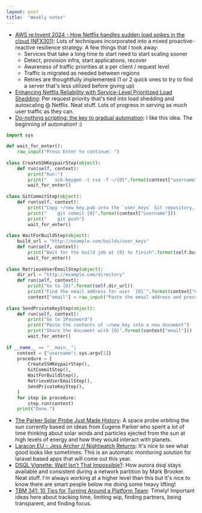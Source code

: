 ```yaml
---
layout: post
title:  "Weekly notes"
---
```


* [AWS re:Invent 2024 - How Netflix handles sudden load spikes in the cloud (NFX301)](https://www.youtube.com/watch?v=TkFyZyxFRBM&list=WL&index=1&t=1230s): Lots of techniques incorporated into a mixed proactive-reactive resilience strategy. A few things that I took away:
  * Services that take a long time to start need to start scaling sooner
  * Detect, provision infra, start applications, recover
  * Awareness of traffic priorities at a per client / request level
  * Traffic is migrated as needed between regions
  * Retries are thoughtfully implemented (1 or 2 quick ones to try to find a server that's less utilized before giving up)
* [Enhancing Netflix Reliability with Service-Level Prioritized Load Shedding](https://netflixtechblog.com/enhancing-netflix-reliability-with-service-level-prioritized-load-shedding-e735e6ce8f7d): Per request priority that's tied into load shedding and autoscaling @ Netflix. Neat stuff. Lots of progress in serving as much user traffic as they can.
* [Do-nothing scripting: the key to gradual automation](https://blog.danslimmon.com/2019/07/15/do-nothing-scripting-the-key-to-gradual-automation/): I like this idea. The beginning of automation! :)

```python
import sys
 
def wait_for_enter():
    raw_input("Press Enter to continue: ")
 
class CreateSSHKeypairStep(object):
    def run(self, context):
        print("Run:")
        print("   ssh-keygen -t rsa -f ~/{0}".format(context["username"]))
        wait_for_enter()
 
class GitCommitStep(object):
    def run(self, context):
        print("Copy ~/new_key.pub into the `user_keys` Git repository, then run:")
        print("    git commit {0}".format(context["username"]))
        print("    git push")
        wait_for_enter()
 
class WaitForBuildStep(object):
    build_url = "http://example.com/builds/user_keys"
    def run(self, context):
        print("Wait for the build job at {0} to finish".format(self.build_url))
        wait_for_enter()
 
class RetrieveUserEmailStep(object):
    dir_url = "http://example.com/directory"
    def run(self, context):
        print("Go to {0}".format(self.dir_url))
        print("Find the email address for user `{0}`".format(context["username"]))
        context["email"] = raw_input("Paste the email address and press enter: ")
 
class SendPrivateKeyStep(object):
    def run(self, context):
        print("Go to 1Password")
        print("Paste the contents of ~/new_key into a new document")
        print("Share the document with {0}".format(context["email"]))
        wait_for_enter()
 
if __name__ == "__main__":
    context = {"username": sys.argv[1]}
    procedure = [
        CreateSSHKeypairStep(),
        GitCommitStep(),
        WaitForBuildStep(),
        RetrieveUserEmailStep(),
        SendPrivateKeyStep(),
    ]
    for step in procedure:
        step.run(context)
    print("Done.")
```

* [The Parker Solar Probe Just Made History](https://www.youtube.com/watch?v=3thMYuhp7ec): A space probe orbiting the sun currently based on ideas from Eugene Parker who spent a lot of time thinking about solar winds and particles ejected from the sun at high levels of energy and how they would interact with planets.
* [Laracon EU :: Jess Archer // Nightwatch Returns](https://www.youtube.com/watch?v=0j6z_oq4cZU): It's nice to see what good looks like sometimes. This is an automatic monitoring solution for laravel based apps that will come out this year.
* [DSQL Vignette: Wait! Isn’t That Impossible?](https://brooker.co.za/blog/2024/12/06/inside-dsql-cap.html): How aurora dsql stays available and consistent during a network partition by Mark Brooker. Neat stuff. I'm always working at a higher level than this but it's nice to know there are smart people below me doing some heavy lifting!
* [TBM 341: 10 Tips for Turning Around a Platform Team](https://cutlefish.substack.com/p/tbm-341-10-tips-for-turning-around?utm_source=tldrwebdev): Timely! Important ideas here about tracking time, limiting wip, finding partners, being transparent, and finding focus.
